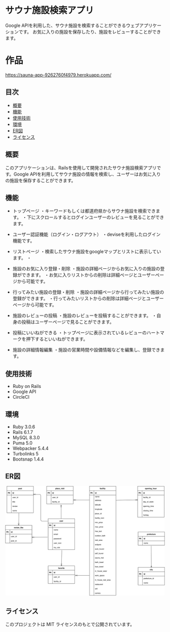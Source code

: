 # サウナ施設検索アプリ

Google APIを利用した、サウナ施設を検索することができるウェブアプリケーションです。
お気に入りの施設を保存したり、施設をレビューすることができます。

# 作品
https://sauna-app-9262760f4979.herokuapp.com/

## 目次
- [概要](#概要)
- [機能](#機能)
- [使用技術](#使用技術)
- [環境](#環境)
- [ER図](#er図)
- [ライセンス](#ライセンス)

## 概要
このアプリケーションは、Railsを使用して開発されたサウナ施設検索アプリです。Google APIを利用してサウナ施設の情報を検索し、ユーザーはお気に入りの施設を保存することができます。

## 機能
* トップページ
・キーワードもしくは都道府県からサウナ施設を検索できます。
・下にスクロールするとログインユーザーのレビューを見ることができます。

* ユーザー認証機能（ログイン・ログアウト）
・deviseを利用したログイン機能です。

* リストページ
・検索したサウナ施設をgoogleマップとリストに表示しています。
・

* 施設のお気に入り登録・削除
・施設の詳細ページからお気に入りの施設の登録ができます。
・お気に入りリストからの削除は詳細ページとユーザーページから可能です。

* 行ってみたい施設の登録・削除
・施設の詳細ページから行ってみたい施設の登録ができます。
・行ってみたいリストからの削除は詳細ページとユーザーページから可能です。

* 施設のレビューの投稿
・施設のレビューを投稿することができます。
・自身の投稿はユーザーページで見ることができます。

* 投稿にいいねができる
・トップページに表示されているレビューのハートマークを押下するといいねができます。

* 施設の詳細情報編集
・施設の営業時間や設備情報などを編集し、登録できます。

## 使用技術
* Ruby on Rails
* Google API
* CircleCI

## 環境
* Ruby 3.0.6
* Rails 6.1.7
* MySQL 8.3.0
* Puma 5.0
* Webpacker 5.4.4
* Turbolinks 5
* Bootsnap 1.4.4

## ER図

  ![](./sauna-app.drawio.svg)

## ライセンス

このプロジェクトは MIT ライセンスのもとで公開されています。
